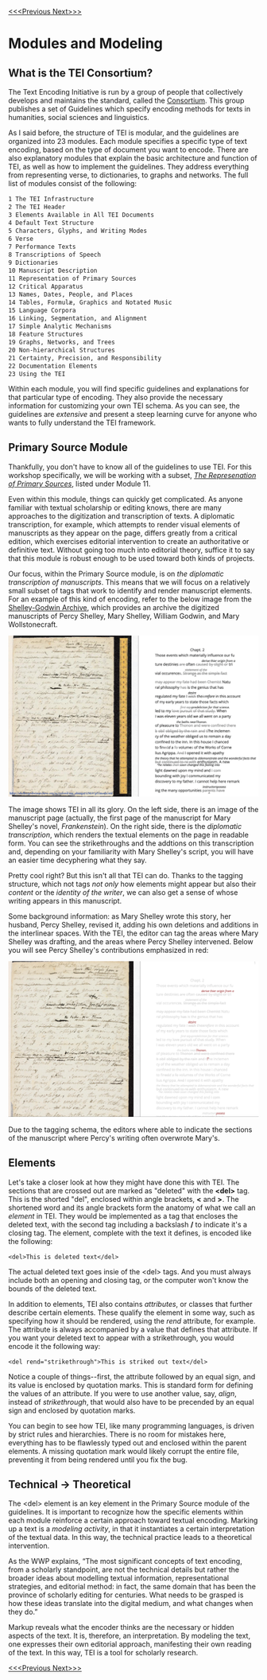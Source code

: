 [<<<Previous  ](what_is_xml.md)  [Next>>>](basic_architecture.md)

# Modules and Modeling

## What is the TEI Consortium?

The Text Encoding Initiative is run by a group of people that collectively develops and maintains the standard, called the [Consortium](https://tei-c.org/). This group publishes a set of Guidelines which specify encoding methods for texts in humanities, social sciences and linguistics. 

As I said before, the structure of TEI is modular, and the guidelines are organized into 23 modules. Each module specifies a specific type of text encoding, based on the type of document you want to encode. There are also explanatory modules that explain the basic architecture and function of TEI, as well as how to implement the guidelines. They address everything from representing verse, to dictionaries, to graphs and networks. The full list of modules consist of the following: 

    1 The TEI Infrastructure
    2 The TEI Header
    3 Elements Available in All TEI Documents
    4 Default Text Structure
    5 Characters, Glyphs, and Writing Modes
    6 Verse
    7 Performance Texts
    8 Transcriptions of Speech
    9 Dictionaries
    10 Manuscript Description
    11 Representation of Primary Sources
    12 Critical Apparatus
    13 Names, Dates, People, and Places
    14 Tables, Formulæ, Graphics and Notated Music
    15 Language Corpora
    16 Linking, Segmentation, and Alignment
    17 Simple Analytic Mechanisms
    18 Feature Structures
    19 Graphs, Networks, and Trees
    20 Non-hierarchical Structures
    21 Certainty, Precision, and Responsibility
    22 Documentation Elements
    23 Using the TEI

Within each module, you will find specific guidelines and explanations for that particular type of encoding. They also provide the necessary information for customizing your own TEI schema. As you can see, the guidelines are *extensive* and present a steep learning curve for anyone who wants to fully understand the TEI framework. 

## Primary Source Module

Thankfully, you don't have to know all of the guidelines to use TEI. For this workshop specifically, we will be working with a subset, *[The Represenation of Primary Sources](https://www.tei-c.org/release/doc/tei-p5-doc/en/html/PH.html)*, listed under Module 11. 

Even within this module, things can quickly get complicated. As anyone familiar with textual scholarship or editing knows, there are many approaches to the digitization and transcription of texts. A diplomatic transcription, for example, which attempts to render visual elements of manuscripts as they appear on the page, differs greatly from a critical edition, which exercises editorial intervention to create an authoritative or definitive text. Without going too much into editorial theory, suffice it to say that this module is robust enough to be used toward both kinds of projects. 

Our focus, within the Primary Source module, is on *the diplomatic transcription of manuscripts*. This means that we will focus on a relatively small subset of tags that work to identify and render manuscript elements. For an example of this kind of encoding, refer to the below image from the [Shelley-Godwin Archive](http://shelleygodwinarchive.org/), which provides an archive the digitized manuscripts of Percy Shelley, Mary Shelley, William Godwin, and Mary Wollstonecraft. 

![frankenstein first page](slide_images/frank_transcription.png)

The image shows TEI in all its glory. On the left side, there is an image of the manuscript page (actually, the first page of the manuscript for Mary Shelley's novel, *Frankenstein*). On the right side, there is the *diplomatic transcription*, which renders the textual elements on the page in readable form. You can see the strikethroughs and the addtions on this transcription and, depending on your familiarity with Mary Shelley's script, you will have an easier time decyphering what they say. 

Pretty cool right? But this isn't all that TEI can do. Thanks to the tagging structure, which not tags *not only* how elements might appear but also their *content* or the *identity of the writer*, we can also get a sense of whose writing appears in this manuscript. 

Some background information: as Mary Shelley wrote this story, her husband, Percy Shelley, revised it, adding his own deletions and additions in the interlinear spaces. With the TEI, the editor can tag the areas where Mary Shelley was drafting, and the areas where Percy Shelley intervened. Below you will see Percy Shelley's contributions emphasized in red: 

![Percy Shelley's Intervention](slide_images/frank_transcription_PBS.png)

Due to the tagging schema, the editors where able to indicate the sections of the manuscript where Percy's writing often overwrote Mary's. 

## Elements

Let's take a closer look at how they might have done this with TEI. The sections that are crossed out are marked as "deleted" with the **&lt;del>** tag. This is the shorted "del", enclosed within angle brackets, **&lt;** and **>**. The shortened word and its angle brackets form the anatomy of what we call an *element* in TEI. They would be implemented as a tag that encloses the deleted text, with the second tag including a backslash **/** to indicate it's a closing tag. The element, complete with the text it defines, is encoded like the following:

    <del>This is deleted text</del>

The actual deleted text goes insie of the &lt;del> tags. And you must always include both an opening and closing tag, or the computer won't know the bounds of the deleted text. 

In addition to elements, TEI also contains *attributes*, or classes that further describe certain elements. These qualify the element in some way, such as specifying how it should be rendered, using the *rend* attribute, for example. The attribute is always accompanied by a value that defines that attribute. If you want your deleted text to appear with a strikethrough, you would encode it the following way:

    <del rend="strikethrough">This is striked out text</del>

Notice a couple of things--first, the attribute followed by an equal sign, and its value is enclosed by quotation marks. This is standard form for defining the values of an attribute. If you were to use another value, say, *align*, instead of *strikethrough*, that would also have to be precended by an equal sign and enclosed by quotation marks. 

You can begin to see how TEI, like many programming languages, is driven by strict rules and hierarchies. There is no room for mistakes here, everything has to be flawlessly typed out and enclosed within the parent elements. A missing quotation mark would likely corrupt the entire file, preventing it from being rendered until you fix the bug.  

## Technical → Theoretical

The &lt;del> element is an key element in the Primary Source module of the guidelines. It is important to recognize how the specific elements within each module reinforce a certain approach toward textual encoding. Marking up a text is a *modeling activity*, in that it instantiates a certain interpretation of the textual data. In this way, the technical practice leads to a theoretical intervention. 

As the WWP explains, 
    “The most significant concepts of text encoding, from a scholarly standpoint, are not the technical details but rather the broader ideas about modelling textual information, representational strategies, and editorial method: in fact, the same domain that has been the province of scholarly editing for centuries. What needs to be grasped is how these ideas translate into the digital medium, and what changes when they do.”

Markup reveals what the encoder thinks are the necessary or hidden aspects of the text. It is, therefore, an interpretation. By modeling the text, one expresses their own editorial approach, manifesting their own reading of the text. In this way, TEI is a tool for scholarly research. 

[<<<Previous  ](what_is_xml.md)  [Next>>>](basic_architecture.md)